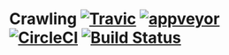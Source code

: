 # Crawling    [![Travic](https://travis-ci.org/epitaph-04/Crawling.svg?branch=master&label=travis)](https://travis-ci.org/epitaph-04/Crawling)		[![appveyor](https://ci.appveyor.com/api/projects/status/lrt33m4tl8sfyyx2/branch/master?svg=true&label=appveyor)](https://ci.appveyor.com/project/epitaph-04/crawling/branch/master)   [![CircleCI](https://circleci.com/gh/epitaph-04/Crawling.svg?style=shield)](https://circleci.com/gh/epitaph-04/Crawling)   [![Build Status](https://dev.azure.com/smmahbubhassan/Crawling/_apis/build/status/epitaph-04.Crawling?branchName=master)](https://dev.azure.com/smmahbubhassan/Crawling/_build/latest?definitionId=1?branchName=master)
